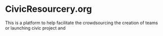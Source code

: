# CivicResourcery.org
This is a platform to help facilitate the crowdsourcing the  creation of teams or launching civic project and 
